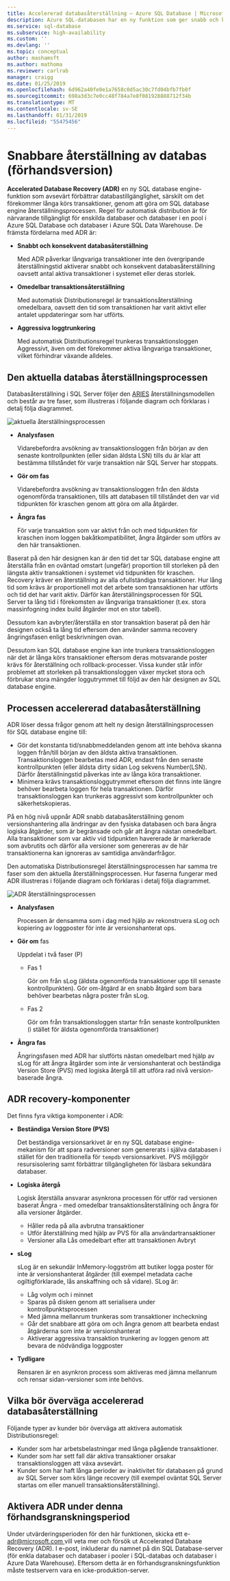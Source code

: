 ```yaml
---
title: Accelererad databasåterställning – Azure SQL Database | Microsoft Docs
description: Azure SQL-databasen har en ny funktion som ger snabb och konsekvent databasåterställning och omedelbar transaktionsåterställning aggressiva loggtrunkering för enskilda databaser och databaser i en pool i Azure SQL Database och databaser i Azure SQL Data Datalager.
ms.service: sql-database
ms.subservice: high-availability
ms.custom: ''
ms.devlang: ''
ms.topic: conceptual
author: mashamsft
ms.author: mathoma
ms.reviewer: carlrab
manager: craigg
ms.date: 01/25/2019
ms.openlocfilehash: 6d962a40fe0e1a7658c0d5ac30c7fd04bfb7fb0f
ms.sourcegitcommit: 698a3d3c7e0cc48f784a7e8f081928888712f34b
ms.translationtype: MT
ms.contentlocale: sv-SE
ms.lasthandoff: 01/31/2019
ms.locfileid: "55475456"
---
```

# <a name="accelerated-database-recovery-preview"></a>Snabbare återställning av databas (förhandsversion)

**Accelerated Database Recovery (ADR)** en ny SQL database engine-funktion som avsevärt förbättrar databastillgänglighet, särskilt om det förekommer långa körs transaktioner, genom att göra om SQL database engine återställningsprocessen. Regel för automatisk distribution är för närvarande tillgängligt för enskilda databaser och databaser i en pool i Azure SQL Database och databaser i Azure SQL Data Warehouse. De främsta fördelarna med ADR är:

- **Snabbt och konsekvent databasåterställning**

  Med ADR påverkar långvariga transaktioner inte den övergripande återställningstid aktiverar snabbt och konsekvent databasåterställning oavsett antal aktiva transaktioner i systemet eller deras storlek.

- **Omedelbar transaktionsåterställning**

  Med automatisk Distributionsregel är transaktionsåterställning omedelbara, oavsett den tid som transaktionen har varit aktivt eller antalet uppdateringar som har utförts.

- **Aggressiva loggtrunkering**

  Med automatisk Distributionsregel trunkeras transaktionsloggen Aggressivt, även om det förekommer aktiva långvariga transaktioner, vilket förhindrar växande alldeles.

## <a name="the-current-database-recovery-process"></a>Den aktuella databas återställningsprocessen

Databasåterställning i SQL Server följer den [ARIES](https://people.eecs.berkeley.edu/~brewer/cs262/Aries.pdf) återställningsmodellen och består av tre faser, som illustreras i följande diagram och förklaras i detalj följa diagrammet.

![aktuella återställningsprocessen](./media/sql-database-accelerated-database-recovery/current-recovery-process.png)

- **Analysfasen**

  Vidarebefordra avsökning av transaktionsloggen från början av den senaste kontrollpunkten (eller sidan äldsta LSN) tills du är klar att bestämma tillståndet för varje transaktion när SQL Server har stoppats.

- **Gör om fas**

  Vidarebefordra avsökning av transaktionsloggen från den äldsta ogenomförda transaktionen, tills att databasen till tillståndet den var vid tidpunkten för kraschen genom att göra om alla åtgärder.

- **Ångra fas**

  För varje transaktion som var aktivt från och med tidpunkten för kraschen inom loggen bakåtkompatibilitet, ångra åtgärder som utförs av den här transaktionen.

Baserat på den här designen kan är den tid det tar SQL database engine att återställa från en oväntad omstart (ungefär) proportion till storleken på den längsta aktiv transaktionen i systemet vid tidpunkten för kraschen. Recovery kräver en återställning av alla ofullständiga transaktioner. Hur lång tid som krävs är proportionell mot det arbete som transaktionen har utförts och tid det har varit aktiv. Därför kan återställningsprocessen för SQL Server ta lång tid i förekomsten av långvariga transaktioner (t.ex. stora massinfogning index build åtgärder mot en stor tabell).

Dessutom kan avbryter/återställa en stor transaktion baserat på den här designen också ta lång tid eftersom den använder samma recovery ångringsfasen enligt beskrivningen ovan.

Dessutom kan SQL database engine kan inte trunkera transaktionsloggen när det är långa körs transaktioner eftersom deras motsvarande poster krävs för återställning och rollback-processer. Vissa kunder står inför problemet att storleken på transaktionsloggen växer mycket stora och förbrukar stora mängder loggutrymmet till följd av den här designen av SQL database engine.

## <a name="the-accelerated-database-recovery-process"></a>Processen accelererad databasåterställning

ADR löser dessa frågor genom att helt ny design återställningsprocessen för SQL database engine till:

- Gör det konstanta tid/snabbmeddelanden genom att inte behöva skanna loggen från/till början av den äldsta aktiva transaktionen. Transaktionsloggen bearbetas med ADR, endast från den senaste kontrollpunkten (eller äldsta dirty sidan Log sekvens Number(LSN). Därför återställningstid påverkas inte av långa köra transaktioner.
- Minimera krävs transaktionsloggutrymmet eftersom det finns inte längre behöver bearbeta loggen för hela transaktionen. Därför transaktionsloggen kan trunkeras aggressivt som kontrollpunkter och säkerhetskopieras.

På en hög nivå uppnår ADR snabb databasåterställning genom versionshantering alla ändringar av den fysiska databasen och bara ångra logiska åtgärder, som är begränsade och går att ångra nästan omedelbart. Alla transaktioner som var aktiv vid tidpunkten havererade är markerade som avbrutits och därför alla versioner som genereras av de här transaktionerna kan ignoreras av samtidiga användarfrågor.

Den automatiska Distributionsregel återställningsprocessen har samma tre faser som den aktuella återställningsprocessen. Hur faserna fungerar med ADR illustreras i följande diagram och förklaras i detalj följa diagrammet.

![ADR återställningsprocessen](./media/sql-database-accelerated-database-recovery/adr-recovery-process.png)

- **Analysfasen**

  Processen är densamma som i dag med hjälp av rekonstruera sLog och kopiering av loggposter för inte är versionshanterat ops.
- **Gör om** fas

  Uppdelat i två faser (P)
  - Fas 1

      Gör om från sLog (äldsta ogenomförda transaktioner upp till senaste kontrollpunkten). Gör om-åtgärd är en snabb åtgärd som bara behöver bearbetas några poster från sLog.
  - Fas 2

     Gör om från transaktionsloggen startar från senaste kontrollpunkten (i stället för äldsta ogenomförda transaktioner)
- **Ångra fas**

   Ångringsfasen med ADR har slutförts nästan omedelbart med hjälp av sLog för att ångra åtgärder som inte är versionshanterat och beständiga Version Store (PVS) med logiska återgå till att utföra rad nivå version-baserade ångra.

## <a name="adr-recovery-components"></a>ADR recovery-komponenter

Det finns fyra viktiga komponenter i ADR:

- **Beständiga Version Store (PVS)**

  Det beständiga versionsarkivet är en ny SQL database engine-mekanism för att spara radversioner som genererats i själva databasen i stället för den traditionella för `tempdb` versionsarkivet. PVS möjliggör resursisolering samt förbättrar tillgängligheten för läsbara sekundära databaser.

- **Logiska återgå**

  Logisk återställa ansvarar asynkrona processen för utför rad versionen baserat Ångra - med omedelbar transaktionsåterställning och ångra för alla versioner åtgärder.

  - Håller reda på alla avbrutna transaktioner
  - Utför återställning med hjälp av PVS för alla användartransaktioner
  - Versioner alla Lås omedelbart efter att transaktionen Avbryt

- **sLog**

  sLog är en sekundär InMemory-loggström att butiker logga poster för inte är versionshanterat åtgärder (till exempel metadata cache ogiltigförklarade, lås anskaffning och så vidare). SLog är:

  - Låg volym och i minnet
  - Sparas på disken genom att serialisera under kontrollpunktsprocessen
  - Med jämna mellanrum trunkeras som transaktioner incheckning
  - Går det snabbare att göra om och ångra genom att bearbeta endast åtgärderna som inte är versionshanterat  
  - Aktiverar aggressiva transaktion trunkering av loggen genom att bevara de nödvändiga loggposter

- **Tydligare**

  Rensaren är en asynkron process som aktiveras med jämna mellanrum och rensar sidan-versioner som inte behövs.

## <a name="who-should-consider-accelerated-database-recovery"></a>Vilka bör överväga accelererad databasåterställning

Följande typer av kunder bör överväga att aktivera automatisk Distributionsregel:

- Kunder som har arbetsbelastningar med långa pågående transaktioner.
- Kunder som har sett fall där aktiva transaktioner orsakar transaktionsloggen att växa avsevärt.  
- Kunder som har haft långa perioder av inaktivitet för databasen på grund av SQL Server som körs länge recovery (till exempel oväntat SQL Server startas om eller manuell transaktionsåterställning).

## <a name="to-enable-adr-during-this-preview-period"></a>Aktivera ADR under denna förhandsgranskningsperiod

Under utvärderingsperioden för den här funktionen, skicka ett e- [ adr@microsoft.com ](mailto:adr@microsoft.com) vill veta mer och försök ut Accelerated Database Recovery (ADR). I e-post, inkluderar du namnet på din SQL Database-server (för enkla databaser och databaser i pooler i SQL-databas och databaser i Azure Data Warehouse). Eftersom detta är en förhandsgranskningsfunktion måste testservern vara en icke-produktion-server.
